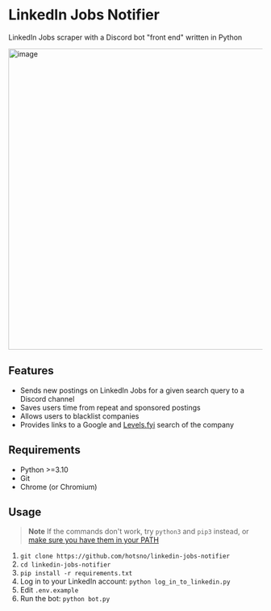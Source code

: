 # LinkedIn Jobs Notifier
LinkedIn Jobs scraper with a Discord bot "front end" written in Python

<img width="596" alt="image" src="https://github.com/hotsno/linkedin-jobs-notifier/assets/71658949/231d1819-56fb-459b-9658-ebd5b33e29cd">

## Features
- Sends new postings on LinkedIn Jobs for a given search query to a Discord channel
- Saves users time from repeat and sponsored postings
- Allows users to blacklist companies
- Provides links to a Google and [Levels.fyi](https://levels.fyi) search of the company

## Requirements
- Python >=3.10
- Git
- Chrome (or Chromium)

## Usage
> **Note**
> If the commands don't work, try `python3` and `pip3` instead, or [make sure you have them in your PATH](https://chat.openai.com/share/3bdc1325-2634-4e5b-9609-a24980c779df)

1. `git clone https://github.com/hotsno/linkedin-jobs-notifier`
2. `cd linkedin-jobs-notifier`
3. `pip install -r requirements.txt`
4. Log in to your LinkedIn account: `python log_in_to_linkedin.py`
5. Edit `.env.example`
6. Run the bot: `python bot.py`
